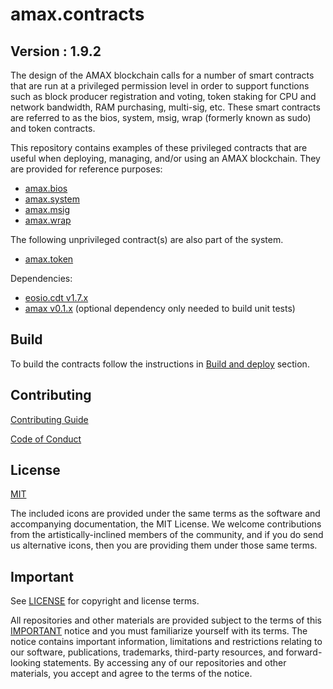 # amax.contracts

## Version : 1.9.2

The design of the AMAX blockchain calls for a number of smart contracts that are run at a privileged permission level in order to support functions such as block producer registration and voting, token staking for CPU and network bandwidth, RAM purchasing, multi-sig, etc.  These smart contracts are referred to as the bios, system, msig, wrap (formerly known as sudo) and token contracts.

This repository contains examples of these privileged contracts that are useful when deploying, managing, and/or using an AMAX blockchain.  They are provided for reference purposes:

   * [amax.bios](./contracts/amax.bios)
   * [amax.system](./contracts/amax.system)
   * [amax.msig](./contracts/amax.msig)
   * [amax.wrap](./contracts/amax.wrap)

The following unprivileged contract(s) are also part of the system.
   * [amax.token](./contracts/amax.token)

Dependencies:
* [eosio.cdt v1.7.x](https://github.com/EOSIO/eosio.cdt/releases/tag/v1.7.0)
* [amax v0.1.x](https://github.com/armoniax/amax.chain/releases/tag/v1.0.0) (optional dependency only needed to build unit tests)

## Build

To build the contracts follow the instructions in [Build and deploy](./docs/03_build-and-deploy) section.

## Contributing

[Contributing Guide](./CONTRIBUTING.md)

[Code of Conduct](./CONTRIBUTING.md#conduct)

## License

[MIT](./LICENSE)

The included icons are provided under the same terms as the software and accompanying documentation, the MIT License.  We welcome contributions from the artistically-inclined members of the community, and if you do send us alternative icons, then you are providing them under those same terms.

## Important

See [LICENSE](./LICENSE) for copyright and license terms.

All repositories and other materials are provided subject to the terms of this [IMPORTANT](./IMPORTANT.md) notice and you must familiarize yourself with its terms.  The notice contains important information, limitations and restrictions relating to our software, publications, trademarks, third-party resources, and forward-looking statements.  By accessing any of our repositories and other materials, you accept and agree to the terms of the notice.
